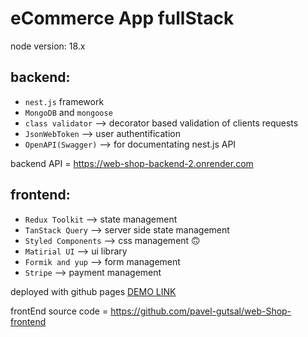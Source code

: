 # eCommerce App fullStack

node version: 18.x

## backend:
  * `nest.js` framework
  * `MongoDB` and `mongoose`
  * `class validator` --> decorator based validation of clients requests
  * `JsonWebToken` --> user authentification
  * `OpenAPI(Swagger)` --> for documentating nest.js API

backend API = https://web-shop-backend-2.onrender.com

## frontend: 
  * `Redux Toolkit` --> state management
  * `TanStack Query` --> server side state management
  * `Styled Components` --> css management 🙃
  * `Matirial UI` --> ui library
  * `Formik and yup` --> form management
  * `Stripe` --> payment management

deployed with github pages [DEMO LINK](https://pavel-gutsal.github.io/web-Shop-frontend/)

frontEnd source code = https://github.com/pavel-gutsal/web-Shop-frontend

